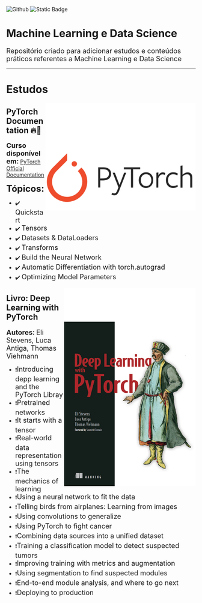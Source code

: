 ![Github](https://img.shields.io/github/last-commit/LuizGustavoVTacin/MachineLearning?style=for-the-badge) ![Static Badge](https://img.shields.io/badge/PyTorch-FF0000) 
<!-- ![Static Badge](https://img.shields.io/badge/TensorFlow-FF4500) ![Static Badge](https://img.shields.io/badge/Scikit--Learn-1e90ff) --->

# Machine Learning e Data Science 

<font size="4">Repositório criado para adicionar estudos e conteúdos práticos referentes a Machine Learning e Data Science</font><br>

<hr>

# Estudos

<img src= "images/PyTorch.png" align = "right" width= "400">

## PyTorch Documentation 🔥🤖

<font size="4"><b>Curso disponível em:</b></font> [PyTorch Official Documentation](https://docs.pytorch.org/tutorials/beginner/basics/intro.html)

<font size="5"><b>Tópicos:</b></font>

- ✔️ <font size="4">Quickstart</font>
- ✔️ <font size="4">Tensors</font>
- ✔️ <font size="4">Datasets & DataLoaders</font>
- ✔️ <font size="4">Transforms</font>
- ✔️ <font size="4">Build the Neural Network</font>
- ✔️ <font size="4">Automatic Differentiation with torch.autograd</font>
- ✔️ <font size="4">Optimizing Model Parameters</font>

<img src= "images/Book.png" align = "right" width= "350">

## Livro: Deep Learning with PyTorch

<font size="4"><b>Autores:</b></font> <font size="4">Eli Stevens, Luca Antiga, Thomas Viehmann</font>

- ❗<font size="4">Introducing depp learning and the PyTorch Libray</font>
- ❗<font size="4">Pretrained networks</font>
- ❗<font size="4">It starts with a tensor</font>
- ❗<font size="4">Real-world data representation using tensors</font>
- ❗<font size="4">The mechanics of learning</font>
- ❗<font size="4">Using a neural network to fit the data</font>
- ❗<font size="4">Telling birds from airplanes: Learning from images</font>
- ❗<font size="4">Using convolutions to generalize</font>
- ❗<font size="4">Using PyTorch to fight cancer</font>
- ❗<font size="4">Combining data sources into a unified dataset</font>
- ❗<font size="4">Training a classification model to detect suspected tumors</font>
- ❗<font size="4">Improving training with metrics and augmentation</font>
- ❗<font size="4">Using segmentation to find suspected modules</font>
- ❗<font size="4">End-to-end module analysis, and where to go next</font>
- ❗<font size="4">Deploying to production</font>

<!---
## Exercícios

Níveis de dificuldades dos exercícios:

* Fácil: 🟢
* Trabalhoso: 🟡
* Médio: :orange_circle:
* Díficil: :red_circle:



⏳ **Penguins vs Turtles - Image Classification** 🟢

Dataset retirado do [Kaggle](https://www.kaggle.com/datasets/abbymorgan/penguins-vs-turtles)
* Disponível em: [Repositório]()

⏳ **Head Gesture Recognition with Capacitive Sensors - Classification** 🟡

Dataset retirado do [Kaggle](https://www.kaggle.com/datasets/ionutcristianseverin/headgesture-recognition-with-capacitive-sensors)

* Métodos utilizados:
1. KNN (72,95%) | 

* Disponível em: [Repositorio](https://github.com/LuizGustavoVTacin/MachineLearning/tree/main/Exercicios/HeadGestureRecognition)

⏳ **Water Potability - Classification** 🟡

Dataset retirado do [Kaggle](https://www.kaggle.com/datasets/adityakadiwal/water-potability)

* Métodos utilizados:
1. 

⏳ **Stroke Prediction - Classification** 🟡

Dataset retirado do [Kaggle](https://www.kaggle.com/datasets/fedesoriano/stroke-prediction-dataset)

* Métodos utilizados:
1.

⏳ **Heart attack possibility - Classification** 🟢

Dataset retirado do [Kaggle](https://www.kaggle.com/datasets/nareshbhat/health-care-data-set-on-heart-attack-possibility)

* Métodos utilizados:
1. KNN (81.97%) | (88,52% - Hiperparâmetros) - MELHORAR

* Disponível em: [Repositorio](https://github.com/LuizGustavoVTacin/MachineLearning/tree/main/Exercicios/HeartAttackPossibility)

⏳ **Airline Passenger Satisfaction - Classification** 🟢

Dataset retirado do [Kaggle](https://www.kaggle.com/datasets/teejmahal20/airline-passenger-satisfaction)

* Métodos utilizados:
1. Árvore de Decisão (94,62%) - MELHORAR   
2. KNN (92,99%) | (94,00% - Hiperparâmetros) - MELHORAR
3. SVM 

* Disponível em: [Repositorio](https://github.com/LuizGustavoVTacin/MachineLearning/tree/main/Exercicios/AirlinePassengerSatisfaction)

**To ADD** --->
